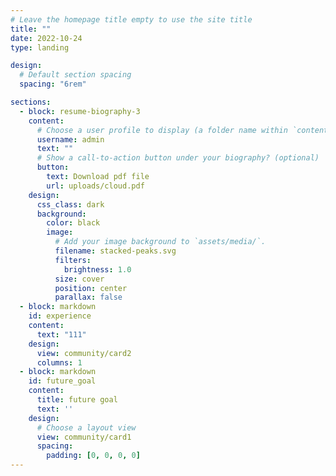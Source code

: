 ```yaml
---
# Leave the homepage title empty to use the site title
title: ""
date: 2022-10-24
type: landing

design:
  # Default section spacing
  spacing: "6rem"

sections:
  - block: resume-biography-3
    content:
      # Choose a user profile to display (a folder name within `content/authors/`)
      username: admin
      text: ""
      # Show a call-to-action button under your biography? (optional)
      button:
        text: Download pdf file
        url: uploads/cloud.pdf
    design:
      css_class: dark
      background:
        color: black
        image:
          # Add your image background to `assets/media/`.
          filename: stacked-peaks.svg
          filters:
            brightness: 1.0
          size: cover
          position: center
          parallax: false
  - block: markdown
    id: experience
    content:
      text: "111"
    design:
      view: community/card2
      columns: 1
  - block: markdown
    id: future_goal
    content:
      title: future goal
      text: ''
    design:
      # Choose a layout view
      view: community/card1
      spacing:
        padding: [0, 0, 0, 0]
---
```

